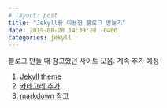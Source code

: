 ```yaml
---
# layout: post
title: "Jekyll를 이용한 블로그 만들기"
date: 2019-08-28 14:39:28 -0400
categories: jekyll
---
```


블로그 만들 때 참고했던 사이트 모음.
계속 추가 예정

1. [Jekyll theme](https://github.com/mmistakes/minimal-mistakes)
2. [카테고리 추가](https://hoisharka.github.io/jekyll/2017/12/03/jekyll-category-002/)
3. [markdown 참고](https://teddylee777.github.io/jekyll/Jekyll-%EC%82%AC%EC%9A%A9%EC%9D%84-%EC%9C%84%ED%95%9C-markdown-%EB%AC%B8%EB%B2%95)

